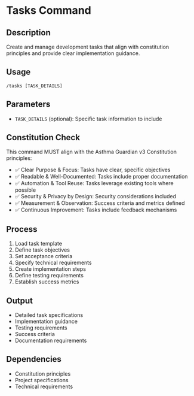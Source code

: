 # Tasks Command

## Description
Create and manage development tasks that align with constitution principles and provide clear implementation guidance.

## Usage
```
/tasks [TASK_DETAILS]
```

## Parameters
- `TASK_DETAILS` (optional): Specific task information to include

## Constitution Check
This command MUST align with the Asthma Guardian v3 Constitution principles:
- ✅ Clear Purpose & Focus: Tasks have clear, specific objectives
- ✅ Readable & Well-Documented: Tasks include proper documentation
- ✅ Automation & Tool Reuse: Tasks leverage existing tools where possible
- ✅ Security & Privacy by Design: Security considerations included
- ✅ Measurement & Observation: Success criteria and metrics defined
- ✅ Continuous Improvement: Tasks include feedback mechanisms

## Process
1. Load task template
2. Define task objectives
3. Set acceptance criteria
4. Specify technical requirements
5. Create implementation steps
6. Define testing requirements
7. Establish success metrics

## Output
- Detailed task specifications
- Implementation guidance
- Testing requirements
- Success criteria
- Documentation requirements

## Dependencies
- Constitution principles
- Project specifications
- Technical requirements
